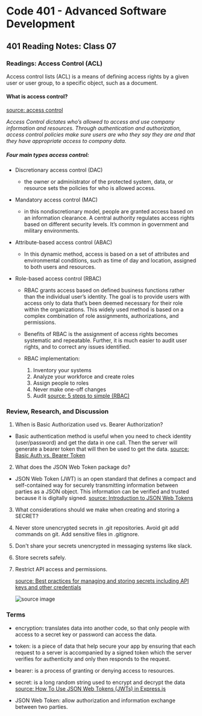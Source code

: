 # Code 401 - Advanced Software Development

## 401 Reading Notes: Class 07

### Readings: Access Control (ACL)

Access control lists (ACL) is a means of defining access rights by a given user or user group, to a specific object, such as a document. 

#### What is access control?
[source: access control](https://www.citrix.com/solutions/secure-access/what-is-access-control.html)

*Access Control dictates who’s allowed to access and use company information and resources. Through authentication and authorization, access control policies make sure users are who they say they are and that they have appropriate access to company data.*

##### Four main types access control:

  - Discretionary access control (DAC)
    - the owner or administrator of the protected system, data, or resource sets the policies for who is allowed access.

  - Mandatory access control (MAC) 
    - in this nondiscretionary model, people are granted access based on an information clearance. A central authority regulates access rights based on different security levels. It’s common in government and military environments. 

  - Attribute-based access control (ABAC)
    - In this dynamic method, access is based on a set of attributes and environmental conditions, such as time of day and location, assigned to both users and resources. 

  - Role-based access control (RBAC) 
    - RBAC grants access based on defined business functions rather than the individual user’s identity. The goal is to provide users with access only to data that’s been deemed necessary for their role within the organizations. This widely used method is based on a complex combination of role assignments, authorizations, and permissions. 

    - Benefits of RBAC is the assignment of access rights becomes systematic and repeatable. Further, it is much easier to audit user rights, and to correct any issues identified.

    - RBAC implementation:
      1. Inventory your systems
      2. Analyze your workforce and create roles
      3. Assign people to roles
      4. Never make one-off changes
      5. Audit
  [source: 5 steps to simple (RBAC)](https://www.csoonline.com/article/3060780/5-steps-to-simple-role-based-access-control.html)


### Review, Research, and Discussion

1. When is Basic Authorization used vs. Bearer Authorization?

  - Basic authentication method is useful when you need to check identity (user/password) and get the data in one call. Then the server will generate a bearer token that will then be used to get the data. [source: Basic Auth vs. Bearer Token](https://community.mega.com/t5/REST-API/Basic-Auth-vs-Bearer-Token/td-p/23476)

2. What does the JSON Web Token package do?

  - JSON Web Token (JWT) is an open standard that defines a compact and self-contained way for securely transmitting information between parties as a JSON object. This information can be verified and trusted because it is digitally signed. [source: Introduction to JSON Web Tokens](https://jwt.io/introduction)

3. What considerations should we make when creating and storing a SECRET?

  1. Never store unencrypted secrets in .git repositories. Avoid git add commands on git. Add sensitive files in .gitignore. 
  2. Don't share your secrets unencrypted in messaging systems like slack.
  3. Store secrets safely.
  4. Restrict API access and permissions.

     [source: Best practices for managing and storing secrets including API keys and other credentials](https://blog.gitguardian.com/secrets-api-management/)

     ![source image](https://res.cloudinary.com/da8kiytlc/image/upload/c_scale,r_10,w_553/v1591954186/Cheatsheets/A4_-_25_kphhp4.jpg)

### Terms

- encryption: translates data into another code, so that only people with access to a secret key or password can access the data.

- token: is a piece of data that help secure your app by ensuring that each request to a server is accompanied by a signed token which the server verifies for authenticity and only then responds to the request.

- bearer: is a process of granting or denying access to resources.

- secret: is a long random string used to encrypt and decrypt the data [source: How To Use JSON Web Tokens (JWTs) in Express.js](https://www.digitalocean.com/community/tutorials/nodejs-jwt-expressjs)

- JSON Web Token: allow authorization and information exchange between two parties.

